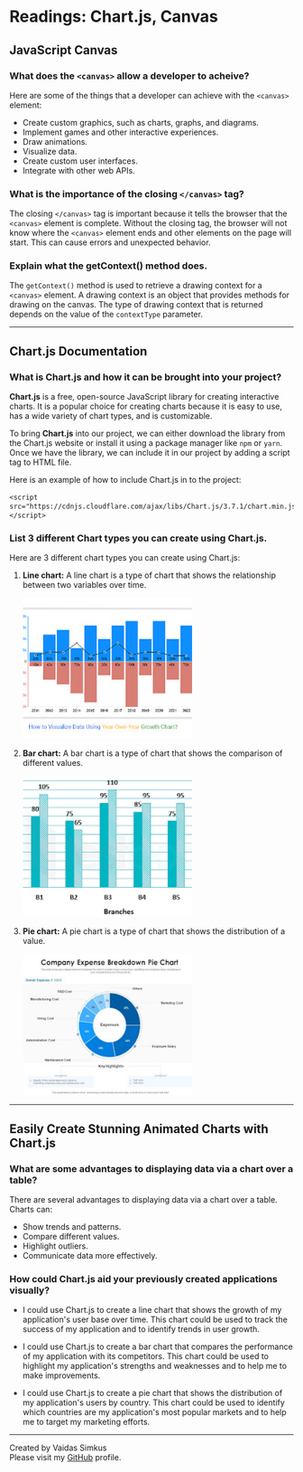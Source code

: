 # Readings: Chart.js, Canvas

## JavaScript Canvas

### What does the `<canvas>` allow a developer to acheive?

Here are some of the things that a developer can achieve with the `<canvas>` element:

* Create custom graphics, such as charts, graphs, and diagrams.
* Implement games and other interactive experiences.
* Draw animations.
* Visualize data.
* Create custom user interfaces.
* Integrate with other web APIs.

### What is the importance of the closing `</canvas>` tag?

The closing `</canvas>` tag is important because it tells the browser that the `<canvas>` element is complete. Without the 
closing tag, the browser will not know where the `<canvas>` element ends and other elements on the page will start. This 
can cause errors and unexpected behavior.

### Explain what the getContext() method does.

The `getContext()` method is used to retrieve a drawing context for a `<canvas>` element. A drawing context is an object that 
provides methods for drawing on the canvas. The type of drawing context that is returned depends on the value of the 
`contextType` parameter.

***

## Chart.js Documentation

### What is Chart.js and how it can be brought into your project?


**Chart.js** is a free, open-source JavaScript library for creating interactive charts. It is a popular choice for creating charts 
because it is easy to use, has a wide variety of chart types, and is customizable.

To bring **Chart.js** into our project, we can either download the library from the Chart.js website or install it using a package 
manager like `npm` or `yarn`. Once we have the library, we can include it in our project by adding a script tag to HTML file.

Here is an example of how to include Chart.js in to the project:

```
<script src="https://cdnjs.cloudflare.com/ajax/libs/Chart.js/3.7.1/chart.min.js"></script>
```

### List 3 different Chart types you can create using Chart.js.

Here are 3 different chart types you can create using Chart.js:

1. **Line chart:** A line chart is a type of chart that shows the relationship between two variables over time.

   <img src="lineChart.jpg" alt="This is a line chart" style="width:300px; height:250px;">

2. **Bar chart:** A bar chart is a type of chart that shows the comparison of different values. 

    <img src="barChart.png" alt="This is a bar chart" style="width:300px; height:250px;">

3. **Pie chart:** A pie chart is a type of chart that shows the distribution of a value.

    <img src="pieChart.jpg" alt="This is a pie chart" style="width:300px; height:250px;">

***

## Easily Create Stunning Animated Charts with Chart.js

### What are some advantages to displaying data via a chart over a table?

There are several advantages to displaying data via a chart over a table. Charts can:

* Show trends and patterns.
* Compare different values.
* Highlight outliers.
* Communicate data more effectively.

### How could Chart.js aid your previously created applications visually?

* I could use Chart.js to create a line chart that shows the growth of my application's user base over time. This chart 
  could be used to track the success of my application and to identify trends in user growth.

* I could use Chart.js to create a bar chart that compares the performance of my application with its competitors. 
  This chart could be used to highlight my application's strengths and weaknesses and to help me to make improvements.

* I could use Chart.js to create a pie chart that shows the distribution of my application's users by country. This chart 
  could be used to identify which countries are my application's most popular markets and to help me to target my marketing 
  efforts.

***

Created by Vaidas Simkus  
Please visit my [GitHub](https://github.com/MisterVaidas) profile.